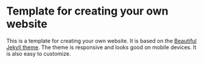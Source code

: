 # Template for creating your own website

This is a template for creating your own website. It is based on the [Beautiful Jekyll theme](https://github.com/daattali/beautiful-jekyll). The theme is responsive and looks good on mobile devices. It is also easy to customize.
